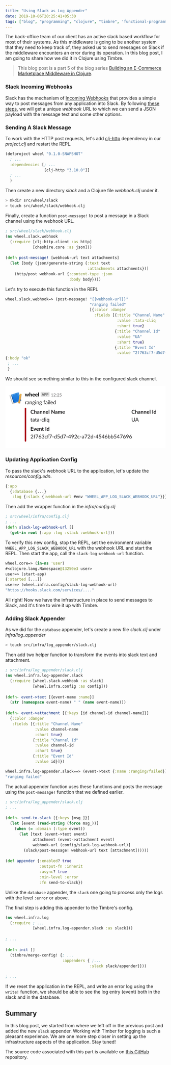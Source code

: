 ```yaml
---
title: "Using Slack as Log Appender"
date: 2019-10-06T20:25:41+05:30
tags: ["blog", "programming", "clojure", "timbre", 'functional-programming']
---
```


The back-office team of our client has an active slack based workflow for most of their systems. As this middleware is going to be another system that they need to keep track of, they asked us to send messages on Slack if the middleware encounters an error during its operation. In this blog post, I am going to share how we did it in Clojure using Timbre.

> This blog post is a part 5 of the blog series [Building an E-Commerce Marketplace Middleware in Clojure](/blog/marketplace-middleware/intro).

### Slack Incoming Webhooks

Slack has the mechanism of [Incoming Webhooks](https://api.slack.com/incoming-webhooks) that provides a simple way to post messages from any application into Slack. By following [these steps](https://api.slack.com/incoming-webhooks#getting-started), we will get a unique *webhook* URL to which we can send a JSON payload with the message text and some other options.

### Sending A Slack Message

To work with the HTTP post requests, let's add [clj-http](https://github.com/dakrone/clj-http) dependency in our *project.clj* and restart the REPL.

```clojure
(defproject wheel "0.1.0-SNAPSHOT"
  ; ...
  :dependencies [; ...
                 [clj-http "3.10.0"]]
  ; ...
  )
```

Then create a new directory *slack* and a Clojure file *webhook.clj* under it.

```bash
> mkdir src/wheel/slack
> touch src/wheel/slack/webhook.clj
```

Finally, create a function `post-message!` to post a message in a Slack channel using the webhook URL.

```clojure
; src/wheel/slack/webhook.clj
(ns wheel.slack.webhook
  (:require [clj-http.client :as http]
            [cheshire.core :as json]))

(defn post-message! [webhook-url text attachments]
  (let [body (json/generate-string {:text text
                                    :attachments attachments})]
    (http/post webhook-url {:content-type :json
                            :body body})))
```

Let's try to execute this function in the REPL

```clojure
wheel.slack.webhook=> (post-message! "{{webhook-url}}"
                                     "ranging failed"
                                     [{:color :danger
                                       :fields [{:title "Channel Name"
                                                 :value :tata-cliq
                                                 :short true}
                                                {:title "Channel Id"
                                                 :value "UA"
                                                 :short true}
                                                {:title "Event Id"
                                                 :value "2f763cf7-d5d7-492c-a72d-4546bb547696"}]}])
{:body "ok"
 ; ...
 }
```

We should see something similar to this in the configured slack channel.

![](/assets/images/blog/marketplace-middleware/sample-slack-event.png)

### Updating Application Config

To pass the slack's webhook URL to the application, let's update the *resources/config.edn*.

```clojure
{:app
  {:database {...}
   :log {:slack {:webhook-url #env "WHEEL_APP_LOG_SLACK_WEBHOOK_URL"}}}}
```

Then add the wrapper function in the *infra/config.clj*

```clojure
; src/wheel/infra/config.clj
; ...
(defn slack-log-webhook-url []
  (get-in root [:app :log :slack :webhook-url]))
```

To verify this new config, stop the REPL, set the environment variable `WHEEL_APP_LOG_SLACK_WEBHOOK_URL` with the webhook URL and start the REPL. Then start the app, call the `slack-log-webhook-url` function.

```clojure
wheel.core=> (in-ns 'user)
#<clojure.lang.Namespace@13250e3 user>
user=> (start-app)
{:started [...]}
user=> (wheel.infra.config/slack-log-webhook-url)
"https://hooks.slack.com/services/...."
```

All right! Now we have the infrastructure in place to send messages to Slack, and it's time to wire it up with Timbre.

### Adding Slack Appender

As we did for the `database` appender, let's create a new file *slack.clj* under *infra/log_appender*

```bash
> touch src/infra/log_appender/slack.clj
```

Then add two helper function to transform the events into slack text and attachment.

```clojure
; src/infra/log_appender/slack.clj
(ns wheel.infra.log-appender.slack
  (:require [wheel.slack.webhook :as slack]
            [wheel.infra.config :as config]))

(defn- event->text [{event-name :name}]
  (str (namespace event-name) " " (name event-name)))

(defn- event->attachment [{:keys [id channel-id channel-name]}]
  {:color :danger
   :fields [{:title "Channel Name"
             :value channel-name
             :short true}
            {:title "Channel Id"
             :value channel-id
             :short true}
            {:title "Event Id"
             :value id}]})
```

```clojure
wheel.infra.log-appender.slack==> (event->text {:name :ranging/failed})
"ranging failed"
```

The actual appender function uses these functions and posts the message using the `post-message!` function that we defined earlier.

```clojure
; src/infra/log_appender/slack.clj
; ...

(defn- send-to-slack [{:keys [msg_]}]
  (let [event (read-string (force msg_))]
    (when (= :domain (:type event))
      (let [text (event->text event)
            attachment (event->attachment event)
            webhook-url (config/slack-log-webhook-url)]
        (slack/post-message! webhook-url text [attachment])))))

(def appender {:enabled? true
               :output-fn :inherit
               :async? true
               :min-level :error
               :fn send-to-slack})
```

Unlike the `database` appender, the `slack` one going to process only the logs with the level `:error` or above.

The final step is adding this appender to the Timbre's config.

```clojure
(ns wheel.infra.log
  (:require ; ...
            [wheel.infra.log-appender.slack :as slack]))

; ...

(defn init []
  (timbre/merge-config! {; ...
                         :appenders { ;...
                                     :slack slack/appender}}))

; ...
```

If we reset the application in the REPL, and write an error log using the `write!` function, we should be able to see the log entry (event) both in the slack and in the database.


## Summary

In this blog post, we started from where we left off in the previous post and added the new `slack` appender. Working with Timber for logging is such a pleasant experience. We are one more step closer in setting up the infrastructure aspects of the application. Stay tuned!

The source code associated with this part is available on [this GitHub](https://github.com/demystifyfp/BlogSamples/tree/0.17/clojure/wheel) repository.
